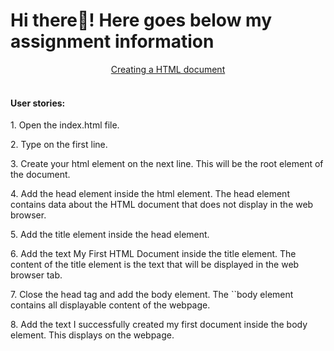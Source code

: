 # Hi there👋! Here goes below my assignment information

<div align="center"><a href=" ">Creating a HTML document</a></div><br>

<h4 align="left">User stories: </h4>

<p> 1. Open the index.html file.</p>
<p>2. Type <!DOCTYPE html> on the first line.</p>
<p> 3. Create your html element on the next line. This will be the root element of the document.</p>
<p> 4. Add the head element inside the html element. The head element contains data about the HTML document that does not display in the web browser.</p>
<p> 5. Add the title element inside the head element.</p>
<p> 6. Add the text My First HTML Document inside the title element. The content of the title element is the text that will be displayed in the web browser tab.</p>
<p>7. Close the head tag and add the body element. The ``body element contains all displayable content of the webpage.</p>
<p> 8. Add the text I successfully created my first document inside the body element. This displays on the webpage.</p>